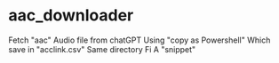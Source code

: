 # aac_downloader
Fetch "aac" Audio file from chatGPT Using "copy as Powershell" Which save in "acclink.csv" Same directory Fi A "snippet"

